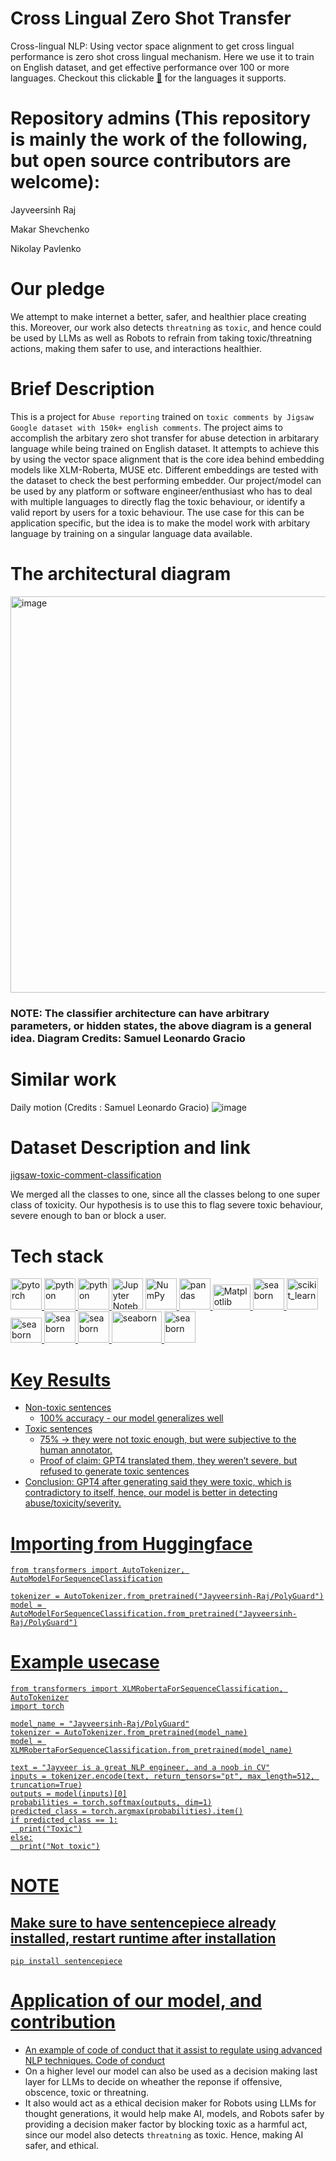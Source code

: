 # Cross Lingual Zero Shot Transfer
Cross-lingual NLP: Using vector space alignment to get cross lingual performance is zero shot cross lingual mechanism. Here we use it to train on English dataset, and get effective performance over 100 or more languages. Checkout this clickable [🤗](https://huggingface.co/Jayveersinh-Raj/PolyGuard) for the languages it supports. 

# Repository admins (This repository is mainly the work of the following, but open source contributors are welcome):
Jayveersinh Raj

Makar Shevchenko

Nikolay Pavlenko

# Our pledge
We attempt to make internet a better, safer, and healthier place creating this. Moreover, our work also detects `threatning` as `toxic`, and hence could be used by LLMs as well as Robots to refrain from taking toxic/threatning actions, making them safer to use, and interactions healthier. 

# Brief Description
This is a project for `Abuse reporting` trained on `toxic comments by Jigsaw Google dataset with 150k+ english comments`. The project aims to accomplish the arbitary zero shot transfer for abuse detection in arbitarary language while being trained on English dataset. It attempts to achieve this by using the vector space alignment that is the core idea behind embedding models like XLM-Roberta, MUSE etc. Different embeddings are tested with the dataset to check the best performing embedder. Our project/model can be used by any platform or software engineer/enthusiast who has to deal with multiple languages to directly flag the toxic behaviour, or identify a valid report by users for a toxic behaviour. The use case for this can be application specific, but the idea is to make the model work with arbitary language by training on a singular language data available.

# The architectural diagram
<img width="634" alt="image" src="https://user-images.githubusercontent.com/69463767/232441899-c594e5cc-762d-4834-bf86-8087287861bc.png">

### NOTE: The classifier architecture can have arbitrary parameters, or hidden states, the above diagram is a general idea. Diagram Credits: Samuel Leonardo Gracio

# Similar work
Daily motion (Credits : Samuel Leonardo Gracio)
![image](https://user-images.githubusercontent.com/69463767/232442675-cf573b1c-c243-4d25-860a-dafa30bb186e.png)

# Dataset Description and link
[jigsaw-toxic-comment-classification](https://www.kaggle.com/c/jigsaw-toxic-comment-classification-challenge)

We merged all the classes to one, since all the classes belong to one super class of toxicity. Our hypothesis is to use this to flag severe toxic behaviour, severe enough to ban or block a user.

# Tech stack
<a href="https://pytorch.org/" target="_blank" rel="noreferrer"> <img src="https://www.vectorlogo.zone/logos/pytorch/pytorch-icon.svg" alt="pytorch" width="50" height="50"/> </a>
<a href="https://www.python.org" target="_blank" rel="noreferrer"> <img src="https://media3.giphy.com/media/LMt9638dO8dftAjtco/200.webp?cid=ecf05e473jsalgnr0edawythfdeh3o2gnrisk725vn7x9n72&rid=200.webp&ct=s" alt="python" width="50" height="50"/> </a> 
<a href="https://huggingface.co/" target="_blank" rel="noreferrer"> <img src="https://media3.giphy.com/media/BGLSkombEDjGEJ41oW/giphy.webp?cid=ecf05e47fu5099qknyuij1yq6exe2eylr2pv3y4toyqlk535&ep=v1_stickers_search&rid=giphy.webp&ct=s" alt="python" width="50" height="50"/> </a> 
<a href="https://jupyter.org/" target="_blank" rel="noreferrer"> <img alt="Jupyter Notebook" width="50" height="50" src="https://img.icons8.com/fluency/344/jupyter.png"></a>
<a href="https://numpy.org/doc/" target="_blank" rel="noreferrer"> <img src="https://www.vectorlogo.zone/logos/numpy/numpy-icon.svg" alt="NumPy" width="50" height="50"/> </a>
<a href="https://pandas.pydata.org/" target="_blank" rel="noreferrer"> <img src="https://media0.giphy.com/media/p7l6subf8WlFK/200.webp?cid=ecf05e472j8ufhiqbsz74tfghvw67xyg4skm5z8ejqldvg6f&rid=200.webp&ct=s" alt="pandas" width="50" height="50"/> </a>
<a href="https://matplotlib.org/stable/index.html" target="_blank" rel="noreferrer"> <img src="https://seeklogo.com/images/M/matplotlib-logo-AEB3DC9BB4-seeklogo.com.png" alt="Matplotlib" width="60" height="40"/> </a>
<a href="https://seaborn.pydata.org/" target="_blank" rel="noreferrer"> <img src="https://seaborn.pydata.org/_images/logo-mark-lightbg.svg" alt="seaborn" width="50" height="50"/> </a>
 <a href="https://scikit-learn.org/" target="_blank" rel="noreferrer"> <img src="https://upload.wikimedia.org/wikipedia/commons/0/05/Scikit_learn_logo_small.svg" alt="scikit_learn" width="50" height="50"/> </a>
<a href="https://streamlit.io/" target="_blank" rel="noreferrer"> <img src="https://user-images.githubusercontent.com/69463767/235664976-da8d40b1-9332-48f9-a73f-bd62c7060b32.png" alt="seaborn" width="50" height="40"/> </a>
<a href="https://onnx.ai/" target="_blank" rel="noreferrer"> <img src="https://www.vectorlogo.zone/logos/onnxai/onnxai-icon.svg" alt="seaborn" width="50" height="50"/> </a>
<a href="https://developer.nvidia.com/cuda-toolkit" target="_blank" rel="noreferrer"> <img src="https://www.svgrepo.com/show/373541/cuda.svg" alt="seaborn" width="50" height="50"/> </a>
<a href="https://developer.nvidia.com/tensorrt" target="_blank" rel="noreferrer"> <img src="https://user-images.githubusercontent.com/69463767/235667402-0584035a-8ce6-4d6b-ae66-66c8ff6c084c.png" alt="seaborn" width="80" height="50"/> </a>
<a href="https://onnxruntime.ai/docs/" target="_blank" rel="noreferrer"> <img src="https://user-images.githubusercontent.com/69463767/236397772-a168be52-a8ce-46ce-94fd-d7f696be34e5.gif" alt="seaborn" width="50" height="50"/>

# Key Results
- Non-toxic sentences
  - 100% accuracy - our model generalizes well
- Toxic sentences
  - 75% → they were not toxic enough, but were subjective to the human annotator.
  - Proof of claim: GPT4 translated them, they weren’t severe, but refused to generate toxic sentences
- Conclusion: GPT4 after generating said they were toxic, which is contradictory to itself, hence, our model is better in detecting abuse/toxicity/severity.

# Importing from Huggingface
    
    from transformers import AutoTokenizer, AutoModelForSequenceClassification
    
    tokenizer = AutoTokenizer.from_pretrained("Jayveersinh-Raj/PolyGuard")
    model = AutoModelForSequenceClassification.from_pretrained("Jayveersinh-Raj/PolyGuard")
    
# Example usecase
    from transformers import XLMRobertaForSequenceClassification, AutoTokenizer
    import torch

    model_name = "Jayveersinh-Raj/PolyGuard"
    tokenizer = AutoTokenizer.from_pretrained(model_name)
    model = XLMRobertaForSequenceClassification.from_pretrained(model_name)

    text = "Jayveer is a great NLP engineer, and a noob in CV"
    inputs = tokenizer.encode(text, return_tensors="pt", max_length=512, truncation=True)
    outputs = model(inputs)[0]
    probabilities = torch.softmax(outputs, dim=1)
    predicted_class = torch.argmax(probabilities).item()
    if predicted_class == 1:
      print("Toxic")
    else:
      print("Not toxic")

# NOTE
## Make sure to have sentencepiece already installed, restart runtime after installation
    pip install sentencepiece

# Application of our model, and contribution
 - An example of code of conduct that it assist to regulate using advanced NLP techniques. [Code of conduct](https://github.com/Jayveersinh-Raj/cross-lingual-zero-shot-transfer/blob/main/CODE_OF_CONDUCT.md)
 - On a higher level our model can also be used as a decision making last layer for LLMs to decide on wheather the reponse if offensive, obscence, toxic or threatning. 
 - It also would act as a ethical decision maker for Robots using LLMs for thought generations, it would help make AI, models, and Robots safer by providing a decision maker factor by blocking toxic as a harmful act, since our model also detects `threatning` as toxic. Hence, making AI safer, and ethical. 
  
